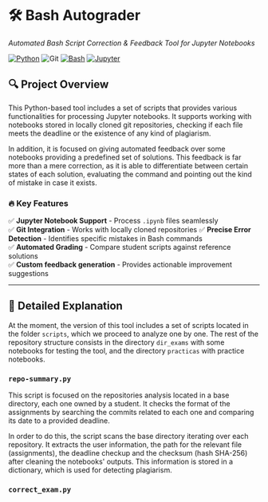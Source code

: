 # 🛠️ Bash Autograder  
*Automated Bash Script Correction & Feedback Tool for Jupyter Notebooks*  

[![Python](https://img.shields.io/badge/Python-3.8%2B-blue)](https://www.python.org/)
![Git](https://img.shields.io/badge/git-%23F05033.svg?style=for-the-badge&logo=git&logoColor=white)
[![Bash](https://img.shields.io/badge/Bash-5.0%2B-brightgreen)](https://www.gnu.org/software/bash/)
[![Jupyter](https://img.shields.io/badge/Jupyter-Notebook-orange)](https://jupyter.org/)

## 🔍 Project Overview

This Python-based tool includes a set of scripts that provides various functionalities for processing Jupyter notebooks. It supports working with notebooks stored in locally cloned git repositories, checking if each file meets the deadline or the existence of any kind of plagiarism. 

In addition, it is focused on giving automated feedback over some notebooks providing a predefined set of solutions. This feedback is far more than a mere correction, as it is able to differentiate between certain states of each solution, evaluating the command and pointing out the kind of mistake in case it exists. 

### 🔥 Key Features

✅ **Jupyter Notebook Support** - Process `.ipynb` files seamlessly  
✅ **Git Integration** - Works with locally cloned repositories
✅ **Precise Error Detection** - Identifies specific mistakes in Bash commands  
✅ **Automated Grading** - Compare student scripts against reference solutions  
✅ **Custom feedback generation** - Provides actionable improvement suggestions

---

## 🔬 Detailed Explanation

At the moment, the version of this tool includes a set of scripts located in the folder `scripts`, which we proceed to analyze one by one. The rest of the repository structure consists in the directory `dir_exams` with some notebooks for testing the tool, and the directory `practicas` with practice notebooks.

### `repo-summary.py`

This script is focused on the repositories analysis located in a base directory, each one owned by a student. It checks the format of the assignments by searching the commits related to each one and comparing its date to a provided deadline. 

In order to do this, the script scans the base directory iterating over each repository. It extracts the user information, the path for the relevant file (assignments), the deadline checkup and the checksum (hash SHA-256) after cleaning the notebooks' outputs. This information is stored in a dictionary, which is used for detecting plagiarism.

### `correct_exam.py`


 
